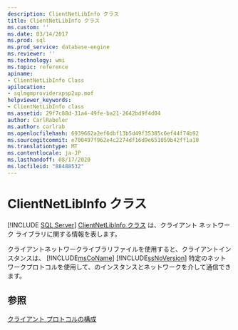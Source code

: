 ```yaml
---
description: ClientNetLibInfo クラス
title: ClientNetLibInfo クラス
ms.custom: ''
ms.date: 03/14/2017
ms.prod: sql
ms.prod_service: database-engine
ms.reviewer: ''
ms.technology: wmi
ms.topic: reference
apiname:
- ClientNetLibInfo Class
apilocation:
- sqlmgmproviderxpsp2up.mof
helpviewer_keywords:
- ClientNetLibInfo class
ms.assetid: 29f7c88d-31a4-49fe-ba21-2642bd9f4d04
author: CarlRabeler
ms.author: carlrab
ms.openlocfilehash: 6939662a2ef6dbf13b5d49f35385c6ef44f74b92
ms.sourcegitcommit: e700497f962e4c2274df16d9e651059b42ff1a10
ms.translationtype: MT
ms.contentlocale: ja-JP
ms.lasthandoff: 08/17/2020
ms.locfileid: "88488532"
---
```

# <a name="clientnetlibinfo-class"></a>ClientNetLibInfo クラス
[!INCLUDE [SQL Server](../../../includes/applies-to-version/sqlserver.md)]
  [ClientNetLibInfo クラス](../../../relational-databases/wmi-provider-configuration-classes/clientnetlibinfo-class/clientnetlibinfo-class.md) は、クライアント ネットワーク ライブラリに関する情報を表します。  
  
 クライアントネットワークライブラリファイルを使用すると、クライアントインスタンスは、 [!INCLUDE[msCoName](../../../includes/msconame-md.md)] [!INCLUDE[ssNoVersion](../../../includes/ssnoversion-md.md)] 特定のネットワークプロトコルを使用して、のインスタンスとネットワークを介して通信できます。  
  
## <a name="see-also"></a>参照  
 [クライアント プロトコルの構成](https://technet.microsoft.com/library/ms181035.aspx)  
  
  
